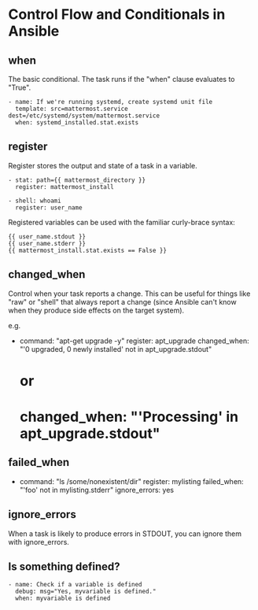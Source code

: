 # Control Flow and Conditionals in Ansible



## when

The basic conditional. The task runs if the "when" clause evaluates to "True".

    - name: If we're running systemd, create systemd unit file
      template: src=mattermost.service dest=/etc/systemd/system/mattermost.service
      when: systemd_installed.stat.exists


## register

Register stores the output and state of a task in a variable.

    - stat: path={{ mattermost_directory }}
      register: mattermost_install

    - shell: whoami
      register: user_name

Registered variables can be used with the familiar curly-brace syntax:

    {{ user_name.stdout }}
    {{ user_name.stderr }}
    {{ mattermost_install.stat.exists == False }}



## changed_when

Control when your task reports a change. This can be useful for things like "raw" or "shell" that always report a change (since Ansible can't know when they produce side effects on the target system).

e.g.

- command: "apt-get upgrade -y"
  register: apt_upgrade
  changed_when: "'0 upgraded, 0 newly installed' not in apt_upgrade.stdout"
  # or
  # changed_when: "'Processing' in apt_upgrade.stdout"


## failed_when

- command: "ls /some/nonexistent/dir"
  register: mylisting
  failed_when: "'foo' not in mylisting.stderr"
  ignore_errors: yes


## ignore_errors

When a task is likely to produce errors in STDOUT, you can ignore them with ignore_errors.


## Is something defined?

    - name: Check if a variable is defined
      debug: msg="Yes, myvariable is defined."
      when: myvariable is defined



